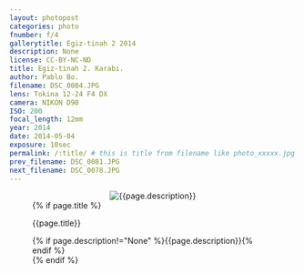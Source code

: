 ```yaml
---
layout: photopost
categories: photo
fnumber: f/4
gallerytitle: Egiz-tinah 2 2014
description: None
license: CC-BY-NC-ND
title: Egiz-tinah 2. Karabi.
author: Pablo Bo.
filename: DSC_0084.JPG
lens: Tokina 12-24 F4 DX
camera: NIKON D90
ISO: 200
focal_length: 12mm
year: 2014
date: 2014-05-04
exposure: 10sec
permalink: /:title/ # this is title from filename like photo_xxxxx.jpg
prev_filename: DSC_0081.JPG
next_filename: DSC_0078.JPG
---
```


<figure style="">
<div id="photo" style="text-align: center;">
<img class="" src="{{ site.url }}/images/gallery/{{page.year}}/{{page.gallerytitle}}/{{page.filename}}" alt="{{page.description}}">
</div>
{% if page.title %}
<figcaption><p>{{page.title}}</p>{% if page.description!="None" %}{{page.description}}{% endif %}</figcaption>
{% endif %}
</figure>
